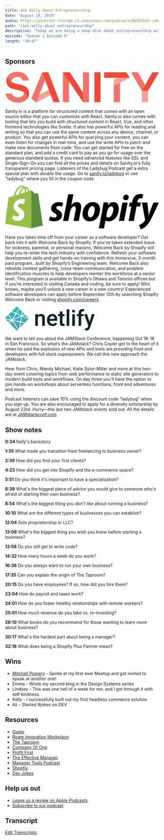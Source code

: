 ```yaml
---
title: Ask Kelly about Entrepreneurship
date: "August 19, 2019"
audio: https://pinecast-storage.s3.amazonaws.com/podcasts/8b501593-cabc-49f4-b076-b7c2e3bca56f/audio/025fd729-15a4-4eb6-95d7-526fa5f2d354/entrepreneurship.mp3
path: "/ask-kelly-about-entrepreneurship"
description: "Today we are doing a deep dive about entrepreneurship with our in house business owner, Kelly! Everyone can benefit from thinking entrepreneurially, even people who don’t want to start their own business. We’re going to ask Kelly about all the things that we are curious about and scare us about entrepreneurship."
episode: "Season 1 Episode 9"
length: "39:47"
---
```


## Sponsors

<a target="_blank" href="https://www.sanity.io/ladybug"><img src="../../images/sponsors/sanity.svg" alt="Sanity.io"></a>

Sanity.io is a platform for structured content that comes with an open source editor that you can customize with React. Sanity.io also comes with tooling that lets you build with structured content in React, Vue, and other frontend technologies like Svelte. It also has powerful APIs for reading and writing so that you can use the same content across any device, channel, or product. You also get powerful APIs for querying your content, you can even listen for changes in real-time, and use the write APIs to patch and make new documents from code. You can get started for free on the standard plan, and add a credit card to pay as you go for usage over the generous standard quotas. If you need advanced features like SSL and Single-Sign-On you can find all the prices and details on Sanity.io's fully transparent pricing page. Listeners of the Ladybug Podcast get a extra special plan with double the usage. Go to <a target="_blank" href="https://www.sanity.io/ladybug">sanity.io/ladybug</a> or use "ladybug" where you fill in the coupon code.

<a class="image-link" target="_blank" href="https://www.shopify.com/careers"><img src="../../images/sponsors/shopify.svg" alt="Shopify Careers"></a>

Have you taken time off from your career as a software developer? Get back into it with Welcome Back by Shopify. If you’ve taken extended leave for sickness, parental, or personal reasons, Welcome Back by Shopify will help you re-enter the tech industry with confidence. Refresh your software development skills and get hands-on training with this immersive, 3-month paid program…built by Shopify’s Engineering team. Welcome Back also rebuilds context gathering, cross-team communication, and problem identification muscles to help developers reenter the workforce at a senior level. This program is available in Shopify’s Ottawa and Toronto offices but if you’re interested in visiting Canada and coding, be sure to apply! Who knows, maybe you’ll unlock a new career in a new country! Experienced software developers can apply before September 13th by searching Shopify Welcome Back or visiting <a target="_blank" href="https://www.shopify.com/careers">shopify.com/careers</a>.

<a class="image-link" target="_blank" href="https://jamstackconf.com/"><img src="../../images/sponsors/netlify.svg" alt="JAMStack Conf Website"></a>

We want to tell you about the JAMStack Conference, happening Oct 16-18 in San Francisco. So what’s the JAMstack? Chris Coyier got to the heart of it when he said the explosion of new APIs and tools are providing front end developers with full stack superpowers. We call this new approach the JAMstack.

Hear from Chris, Mandy Michael, Katie Sylor-Miller and more at this two-day event covering topics from web performance to static site generators to modern build tools and workflows. On day three you'll have the option to join hands-on workshops about serverless functions, front end adventures and more.

Podcast listeners can save 10% using the discount code “ladybug” when you sign up. You are also encouraged to apply for a diversity scholarship by August 23rd. Hurry—the last two JAMstack events sold out. All the details are at <a target="_blank" href="https://jamstackconf.com/">JAMstackconf.com</a>

## Show notes

**0:34** Kelly's backstory

**1:35** What made you transition from freelancing to business owner?

**2:39** How did you find your first clients?

**4:23** How did you get into Shopify and the e-commerce space?

**5:51** Do you think it's important to have a specialization?

**6:39** What's the biggest piece of advice you would give to someone who's afraid of starting their own business?

**8:54** What's the biggest thing you don't like about running a business?

**10:10** What are the different types of businesses you can establish?

**12:04** Sole proprietorship or LLC?

**13:08** What's the biggest thing you wish you knew before starting a business?

**13:58** Do you still get to write code?

**14:32** How many hours a week do you work?

**16:36** Do you always want to run your own business?

**17:35** Can you explain the origin of The Taproom?

**20:15** Do you have employees? If so, how did you hire them?

**23:04** How do payroll and taxes work?

**24:01** How do you foster healthy relationships with remote workers?

**25:01** How much revenue do you take vs. re-investing?

**28:10** What books do you recommend for those wanting to learn more about business?

**30:17** What's the hardest part about being a manager?

**32:16** What does being a Shopify Plus Partner mean?

## Wins

- <a target="_blank" href="https://twitter.com/MitchPommers">Mitchell Pomery</a> - Spoke at my first ever Meetup and got invited to speak at another one!
- Emma - Wrote my second blog in the Design Systems series
- Lindsey - This was one hell of a week for me, and I got through it with self kindness.
- Kelly - I successfully built out my first headless commerce solution
- Ali - Started #jokes on DEV

## Resources

- <a target="_blank" href="https://gusto.com/">Gusto</a>
- <a target="_blank" href="https://meetatroam.com/">Roam Innovation Workplace</a>
- <a target="_blank" href="https://thetaproom.com/">The Taproom</a>
- <a target="_blank" href="https://ofone.co/">Company Of One</a>
- <a target="_blank" href="https://profitfirstbook.com/">Profit First</a>
- <a target="_blank" href="https://www.manager-tools.com/products/effective-manager-book">The Effective Manager</a>
- <a target="_blank" href="https://www.manager-tools.com/">Manager Tools Podcast</a>
- <a target="_blank" href="https://www.shopify.com/">Shopfiy</a>
- <a target="_blank" href="https://dev.to/t/jokes">Dev Jokes</a>

## Help us out

- <a target="_blank" href="https://podcasts.apple.com/us/podcast/ladybug-podcast/id1469229625">Leave us a review on Apple Podcasts</a>
- <a target="_blank" href="https://link.chtbl.com/ladybugpodcast">Subscribe to our podcast</a>

## Transcript

<a target="_blank" href="https://github.com/ladybug-podcast/ladybugpodcast/blob/master/content/blog/episode/ask-kelly-about-entrepreneurship.md">Edit Transcripts</a>
